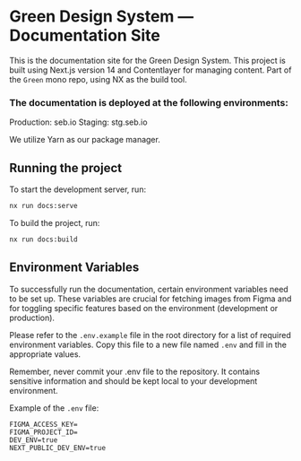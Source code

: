 # Green Design System — Documentation Site

This is the documentation site for the Green Design System.
This project is built using Next.js version 14 and Contentlayer for managing content.
Part of the `Green` mono repo, using NX as the build tool.

### The documentation is deployed at the following environments:

Production: seb.io
Staging: stg.seb.io

We utilize Yarn as our package manager.

## Running the project 
To start the development server, run:

```bash
nx run docs:serve
```

To build the project, run:

```bash
nx run docs:build
```

## Environment Variables
To successfully run the documentation, certain environment variables need to be set up. These variables are crucial for fetching images from Figma and for toggling specific features based on the environment (development or production).

Please refer to the `.env.example` file in the root directory for a list of required environment variables. Copy this file to a new file named `.env` and fill in the appropriate values.

Remember, never commit your .env file to the repository. It contains sensitive information and should be kept local to your development environment.

Example of the `.env` file:
```
FIGMA_ACCESS_KEY= 
FIGMA_PROJECT_ID=
DEV_ENV=true
NEXT_PUBLIC_DEV_ENV=true
```

